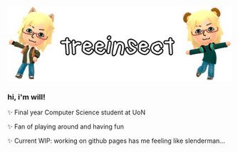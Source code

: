 ![2 renders of a Mii, either side of the username 'treeinsect'](banner.png)
### hi, i'm will!



✨ Final year Computer Science student at UoN

✨ Fan of playing around and having fun

✨ Current WIP: working on github pages has me feeling like slenderman...


<!--
**treeinsect/treeinsect** is a ✨ _special_ ✨ repository because its `README.md` (this file) appears on your GitHub profile.

Here are some ideas to get you started:

- 🔭 I’m currently working on ...
- 🌱 I’m currently learning ...
- 👯 I’m looking to collaborate on ...
- 🤔 I’m looking for help with ...
- 💬 Ask me about ...
- 📫 How to reach me: ...
- 😄 Pronouns: ...
- ⚡ Fun fact: ...
-->
